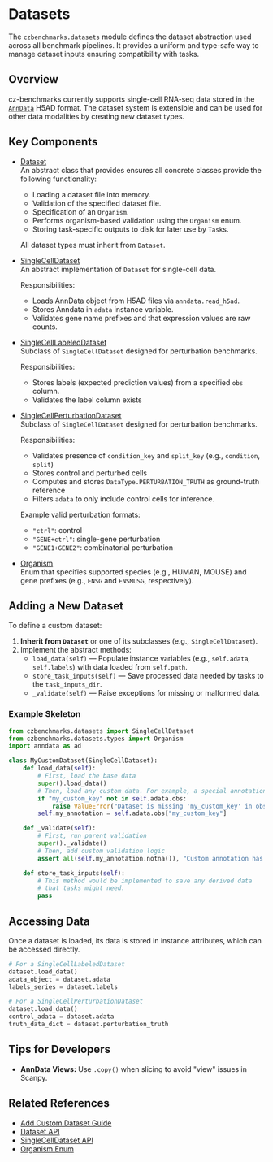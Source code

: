 # Datasets

The `czbenchmarks.datasets` module defines the dataset abstraction used across all benchmark pipelines. It provides a uniform and type-safe way to manage dataset inputs ensuring compatibility with tasks.

## Overview

cz-benchmarks currently supports single-cell RNA-seq data stored in the [`AnnData`](https://anndata.readthedocs.io/en/stable/) H5AD format. The dataset system is extensible and can be used for other data modalities by creating new dataset types.

## Key Components

-  [Dataset](../autoapi/czbenchmarks/datasets/dataset/index)  
   An abstract class that provides ensures all concrete classes provide the following functionality:

   - Loading a dataset file into memory.
   - Validation of the specified dataset file.
   - Specification of an `Organism`.
   - Performs organism-based validation using the `Organism` enum.
   - Storing task-specific outputs to disk for later use by `Task`s.

   All dataset types must inherit from `Dataset`.

-  [SingleCellDataset](../autoapi/czbenchmarks/datasets/single_cell/index)  
   An abstract implementation of `Dataset` for single-cell data.

   Responsibilities:

   - Loads AnnData object from H5AD files via `anndata.read_h5ad`.
   - Stores Anndata in `adata` instance variable.
   - Validates gene name prefixes and that expression values are raw counts.

-  [SingleCellLabeledDataset](../autoapi/czbenchmarks/datasets/single_cell_labeled/index)  
   Subclass of `SingleCellDataset` designed for perturbation benchmarks.

   Responsibilities:

   - Stores labels (expected prediction values) from a specified `obs` column.
   - Validates the label column exists


-  [SingleCellPerturbationDataset](../autoapi/czbenchmarks/datasets/single_cell_perturbation/index)  
   Subclass of `SingleCellDataset` designed for perturbation benchmarks.

   Responsibilities:

   - Validates presence of `condition_key` and `split_key` (e.g., `condition`, `split`)
   - Stores control and perturbed cells
   - Computes and stores `DataType.PERTURBATION_TRUTH` as ground-truth reference
   - Filters `adata` to only include control cells for inference.

   Example valid perturbation formats:

   - `"ctrl"`: control
   - `"GENE+ctrl"`: single-gene perturbation
   - `"GENE1+GENE2"`: combinatorial perturbation

-  [Organism](../autoapi/czbenchmarks/datasets/types/index)  
   Enum that specifies supported species (e.g., HUMAN, MOUSE) and gene prefixes (e.g., `ENSG` and `ENSMUSG`, respectively).

## Adding a New Dataset

To define a custom dataset:

1. **Inherit from `Dataset`** or one of its subclasses (e.g., `SingleCellDataset`).
2. Implement the abstract methods:
    - `load_data(self)` — Populate instance variables (e.g., `self.adata`, `self.labels`) with data loaded from `self.path`.
    - `store_task_inputs(self)` — Save processed data needed by tasks to the `task_inputs_dir`.
    - `_validate(self)` — Raise exceptions for missing or malformed data.


### Example Skeleton

```python
from czbenchmarks.datasets import SingleCellDataset
from czbenchmarks.datasets.types import Organism
import anndata as ad

class MyCustomDataset(SingleCellDataset):
    def load_data(self):
        # First, load the base data
        super().load_data()
        # Then, load any custom data. For example, a special annotation.
        if "my_custom_key" not in self.adata.obs:
            raise ValueError("Dataset is missing 'my_custom_key' in obs.")
        self.my_annotation = self.adata.obs["my_custom_key"]

    def _validate(self):
        # First, run parent validation
        super()._validate()
        # Then, add custom validation logic
        assert all(self.my_annotation.notna()), "Custom annotation has missing values!"

    def store_task_inputs(self):
        # This method would be implemented to save any derived data
        # that tasks might need.
        pass
```

## Accessing Data

Once a dataset is loaded, its data is stored in instance attributes, which can be accessed directly.

```python
# For a SingleCellLabeledDataset
dataset.load_data()
adata_object = dataset.adata
labels_series = dataset.labels

# For a SingleCellPerturbationDataset
dataset.load_data()
control_adata = dataset.adata
truth_data_dict = dataset.perturbation_truth
```

## Tips for Developers

- **AnnData Views:** Use `.copy()` when slicing to avoid "view" issues in Scanpy.

## Related References

- [Add Custom Dataset Guide](../how_to_guides/add_custom_dataset)
- [Dataset API](../autoapi/czbenchmarks/datasets/dataset/index)
- [SingleCellDataset API](../autoapi/czbenchmarks/datasets/single_cell/index)
- [Organism Enum](../autoapi/czbenchmarks/datasets/types/index)

